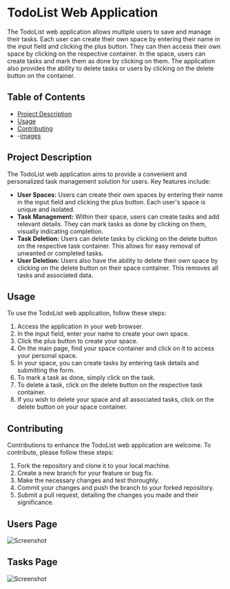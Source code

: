 # TodoList Web Application

The TodoList web application allows multiple users to save and manage their tasks. Each user can create their own space by entering their name in the input field and clicking the plus button. They can then access their own space by clicking on the respective container. In the space, users can create tasks and mark them as done by clicking on them. The application also provides the ability to delete tasks or users by clicking on the delete button on the container.

## Table of Contents
- [Project Description](#project-description)
- [Usage](#usage)
- [Contributing](#contributing)
- -[images](#images)


## Project Description
The TodoList web application aims to provide a convenient and personalized task management solution for users. Key features include:

- **User Spaces:** Users can create their own spaces by entering their name in the input field and clicking the plus button. Each user's space is unique and isolated.
- **Task Management:** Within their space, users can create tasks and add relevant details. They can mark tasks as done by clicking on them, visually indicating completion.
- **Task Deletion:** Users can delete tasks by clicking on the delete button on the respective task container. This allows for easy removal of unwanted or completed tasks.
- **User Deletion:** Users also have the ability to delete their own space by clicking on the delete button on their space container. This removes all tasks and associated data.

## Usage
To use the TodoList web application, follow these steps:

1. Access the application in your web browser.
2. In the input field, enter your name to create your own space.
3. Click the plus button to create your space.
4. On the main page, find your space container and click on it to access your personal space.
5. In your space, you can create tasks by entering task details and submitting the form.
6. To mark a task as done, simply click on the task.
7. To delete a task, click on the delete button on the respective task container.
8. If you wish to delete your space and all associated tasks, click on the delete button on your space container.

## Contributing
Contributions to enhance the TodoList web application are welcome. To contribute, please follow these steps:

1. Fork the repository and clone it to your local machine.
2. Create a new branch for your feature or bug fix.
3. Make the necessary changes and test thoroughly.
4. Commit your changes and push the branch to your forked repository.
5. Submit a pull request, detailing the changes you made and their significance.
## Users Page
![Screenshot](TODO1.png)

## Tasks Page
![Screenshot](todo2.png)

